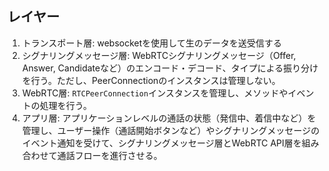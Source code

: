 ## レイヤー

1. トランスポート層: websocketを使用して生のデータを送受信する
2. シグナリングメッセージ層: WebRTCシグナリングメッセージ（Offer, Answer, Candidateなど）のエンコード・デコード、タイプによる振り分けを行う。ただし、PeerConnectionのインスタンスは管理しない。
3. WebRTC層: `RTCPeerConnection`インスタンスを管理し、メソッドやイベントの処理を行う。
4. アプリ層: アプリケーションレベルの通話の状態（発信中、着信中など）を管理し、ユーザー操作（通話開始ボタンなど）やシグナリングメッセージのイベント通知を受けて、シグナリングメッセージ層とWebRTC API層を組み合わせて通話フローを進行させる。